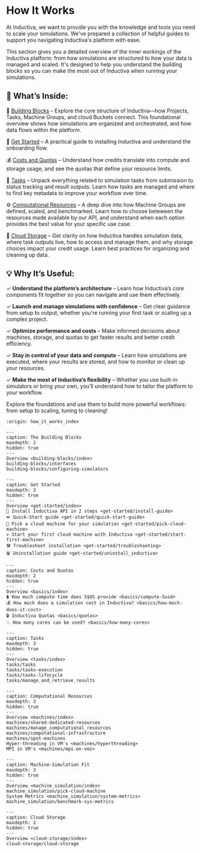 # How It Works

At Inductiva, we want to provide you with the knowledge and tools you need to scale your simulations.
We've prepared a collection of helpful guides to support you navigating Inductiva's platform
with ease.

This section gives you a detailed overview of the inner workings of the Inductiva platform: from 
how simulations are structured to how your data is managed and scaled. It's designed to help you 
understand the building blocks so you can make the most out of Inductiva when running your simulations.

## 📘 What’s Inside:
🧱 [Building Blocks](building-blocks/index) – Explore the core structure of Inductiva—how Projects, 
Tasks, Machine Groups, and cloud Buckets connect. This foundational overview shows how simulations are 
organized and orchestrated, and how data flows within the platform.

🚀 [Get Started](get-started/index) – A practical guide to installing Inductiva and understand the 
onboarding flow. 

💰 [Costs and Quotas](basics/index) – Understand how credits translate into compute and storage usage, 
and see the quotas that define your resource limits. 

🧩 [Tasks](tasks/index) – Unpack everything related to simulation tasks from submission to status 
tracking and result outputs. Learn how tasks are managed and where to find key metadata to improve 
your workflow over time.

⚙️ [Computational Resources](machines/index) – A deep dive into how Machine Groups are defined, 
scaled, and benchmarked. Learn how to choose beteween the resources made available by our API, and 
understand when each option provides the best value for your specific use case.

📁 [Cloud Storage](cloud-storage/index) – Get clarity on how Inductiva handles simulation data, 
where task outputs live, how to access and manage them, and why storage choices impact your credit 
usage. Learn best practices for organizing and cleaning up data.


## 💡 Why It’s Useful:   
✓ **Understand the platform’s architecture** – Learn how Inductiva’s core components fit together so 
you can navigate and use them effectively.

✓ **Launch and manage simulations with confidence** – Get clear guidance from setup to output, whether 
you're running your first task or scaling up a complex project.

✓ **Optimize performance and costs** – Make informed decisions about machines, storage, and quotas to 
get faster results and better credit efficiency.

✓ **Stay in control of your data and compute** – Learn how simulations are executed, where your results 
are stored, and how to monitor or clean up your resources.

✓ **Make the most of Inductiva’s flexibility** – Whether you use built-in simulators or bring your own, 
you’ll understand how to tailor the platform to your workflow.


Explore the foundations and use them to build more powerful workflows: from setup to scaling, 
tuning to cleaning!


```{banner}
:origin: how_it_works_index
```

```{toctree}
---
caption: The Building Blocks
maxdepth: 2
hidden: true
---
Overview <building-blocks/index>
building-blocks/interfaces
building-blocks/configuring-simulators
```

```{toctree}
---
caption: Get Started  
maxdepth: 3
hidden: true
---
Overview <get-started/index>
🚀 Install Inductiva API in 2 steps <get-started/install-guide>
⏩ Quick-Start guide <get-started/quick-start-guide>
📌 Pick a cloud machine for your simulation <get-started/pick-cloud-machine>
✈️ Start your first cloud machine with Inductiva <get-started/start-first-machine>
🛠️ Troubleshoot installation <get-started/troubleshooting>
🗑️ Uninstallation guide <get-started/uninstall_inductiva>
```

```{toctree}
---
caption: Costs and Quotas
maxdepth: 2
hidden: true
---
Overview <basics/index>
💲 How much compute time does 5$US provide <basics/compute-5usd>
💰 How much does a simulation cost in Inductiva? <basics/how-much-does-it-cost>
🔒 Inductiva Quotas <basics/quotas>
💥 How many cores can be used? <basics/how-many-cores>
```

```{toctree}
---
caption: Tasks
maxdepth: 3
hidden: true
---
Overview <tasks/index>
tasks/tasks
tasks/tasks-execution
tasks/tasks-lifecycle
tasks/manage_and_retrieve_results
```

```{toctree}
---
caption: Computational Resources
maxdepth: 3
hidden: true
---
Overview <machines/index>
machines/shared-dedicated-resources
machines/manage_computational_resources
machines/computational-infrastructure
machines/spot-machines
Hyper-threading in VM's <machines/hyperthreading>
MPI in VM's <machines/mpi-on-vms>
```

```{toctree}
---
caption: Machine-Simulation Fit
maxdepth: 3
hidden: true
---
Overview <machine_simulation/index>
machine_simulation/pick-cloud-machine
System Metrics <machine_simulation/system-metrics>
machine_simulation/benchmark-sys-metrics
```

```{toctree}
---
caption: Cloud Storage
maxdepth: 2
hidden: true
---
Overview <cloud-storage/index>
cloud-storage/cloud-storage
```
